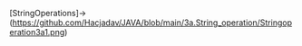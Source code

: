[StringOperations]->(https://github.com/Hacjadav/JAVA/blob/main/3a.String_operation/Stringoperation3a1.png)

